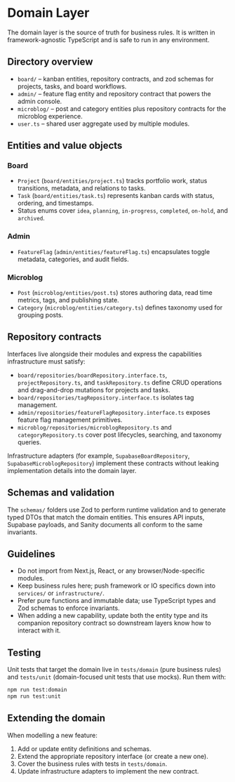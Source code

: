 # Domain Layer

The domain layer is the source of truth for business rules. It is written in framework-agnostic TypeScript and is safe to run in any environment.

## Directory overview
- `board/` – kanban entities, repository contracts, and zod schemas for projects, tasks, and board workflows.
- `admin/` – feature flag entity and repository contract that powers the admin console.
- `microblog/` – post and category entities plus repository contracts for the microblog experience.
- `user.ts` – shared user aggregate used by multiple modules.

## Entities and value objects
### Board
- `Project` (`board/entities/project.ts`) tracks portfolio work, status transitions, metadata, and relations to tasks.
- `Task` (`board/entities/task.ts`) represents kanban cards with status, ordering, and timestamps.
- Status enums cover `idea`, `planning`, `in-progress`, `completed`, `on-hold`, and `archived`.

### Admin
- `FeatureFlag` (`admin/entities/featureFlag.ts`) encapsulates toggle metadata, categories, and audit fields.

### Microblog
- `Post` (`microblog/entities/post.ts`) stores authoring data, read time metrics, tags, and publishing state.
- `Category` (`microblog/entities/category.ts`) defines taxonomy used for grouping posts.

## Repository contracts
Interfaces live alongside their modules and express the capabilities infrastructure must satisfy:

- `board/repositories/boardRepository.interface.ts`, `projectRepository.ts`, and `taskRepository.ts` define CRUD operations and drag-and-drop mutations for projects and tasks.
- `board/repositories/tagRepository.interface.ts` isolates tag management.
- `admin/repositories/featureFlagRepository.interface.ts` exposes feature flag management primitives.
- `microblog/repositories/microblogRepository.ts` and `categoryRepository.ts` cover post lifecycles, searching, and taxonomy queries.

Infrastructure adapters (for example, `SupabaseBoardRepository`, `SupabaseMicroblogRepository`) implement these contracts without leaking implementation details into the domain layer.

## Schemas and validation
The `schemas/` folders use Zod to perform runtime validation and to generate typed DTOs that match the domain entities. This ensures API inputs, Supabase payloads, and Sanity documents all conform to the same invariants.

## Guidelines
- Do not import from Next.js, React, or any browser/Node-specific modules.
- Keep business rules here; push framework or IO specifics down into `services/` or `infrastructure/`.
- Prefer pure functions and immutable data; use TypeScript types and Zod schemas to enforce invariants.
- When adding a new capability, update both the entity type and its companion repository contract so downstream layers know how to interact with it.

## Testing
Unit tests that target the domain live in `tests/domain` (pure business rules) and `tests/unit` (domain-focused unit tests that use mocks). Run them with:

```bash
npm run test:domain
npm run test:unit
```

## Extending the domain
When modelling a new feature:

1. Add or update entity definitions and schemas.
2. Extend the appropriate repository interface (or create a new one).
3. Cover the business rules with tests in `tests/domain`.
4. Update infrastructure adapters to implement the new contract.
